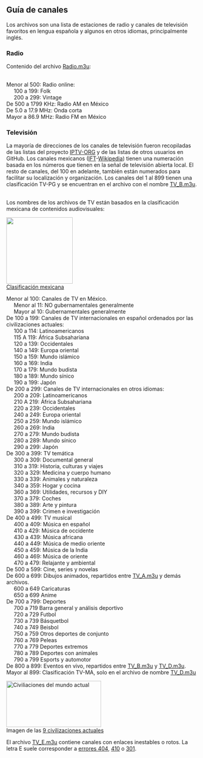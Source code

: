 <h2>Guía de canales</h2>
Los archivos son una lista de estaciones de radio y canales de televisión favoritos en lengua española y algunos en otros idiomas, principalmente inglés.</br>

<h3>Radio</h3>
Contenido del archivo <a href="https://github.com/Juaito/Channels/blob/main/Radio.m3u">Radio.m3u</a>:</br>&nbsp;</br>

Menor al 500: Radio online:</br>
&nbsp;&nbsp;&nbsp;&nbsp;&nbsp;100 a 199: Folk</br>
&nbsp;&nbsp;&nbsp;&nbsp;&nbsp;200 a 299: Vintage</br>
De 500 a 1799 KHz: Radio AM en México</br>
De 5.0 a 17.9 MHz: Onda corta</br>
Mayor a 86.9 MHz: Radio FM en México</br>

<h3>Televisión</h3>
La mayoría de direcciones de los canales de televisión fueron recopiladas de las listas del proyecto <a href="https://iptv-org.github.io">IPTV-ORG</a> y de las listas de otros usuarios en GitHub. Los canales mexicanos (<a href="https://www.ift.org.mx/sites/default/files/contenidogeneral/comunicacion-y-medios/listadocv6ta07102021versionaccesible.pdf">IFT</a>-<a href="https://es.wikipedia.org/wiki/Anexo:Canales_de_televisi%C3%B3n_en_M%C3%A9xico">Wikipedia</a>) tienen una numeración basada en los números que tienen en la señal de televisión abierta local.  El resto de canales, del 100 en adelante, también están numerados para facilitar su localización y organización. Los canales del 1 al 899 tienen una clasificación TV-PG y se encuentran en el archivo con el nombre <a href="https://github.com/Juaito/Channels/blob/main/TV_B.m3u">TV_B.m3u</a>.</br>&nbsp;</br>

Los nombres de los archivos de TV están basados en la clasificación mexicana de contenidos audiovisuales:</br>

<img
  src="https://upload.wikimedia.org/wikipedia/commons/thumb/f/f3/Sistema_Mexicano_de_Equivalencias_de_Clasificaci%C3%B3n_de_Contenidos_de_Videojuegos.svg/782px-Sistema_Mexicano_de_Equivalencias_de_Clasificaci%C3%B3n_de_Contenidos_de_Videojuegos.svg.png"
  alt=""
  width="175"
  height="175" 
/></br>
<a href="https://dgrtc.segob.gob.mx/es/DGRTC/CINEMATOGRAFIA">Clasificación mexicana</a></br>

Menor al 100: Canales de TV en México.</br>
&nbsp;&nbsp;&nbsp;&nbsp;&nbsp;Menor al 11: NO gubernamentales generalmente</br>
&nbsp;&nbsp;&nbsp;&nbsp;&nbsp;Mayor al 10: Gubernamentales generalmente</br>
De 100 a 199: Canales de TV internacionales en español ordenados por las civilizaciones actuales:</br>
&nbsp;&nbsp;&nbsp;&nbsp;&nbsp;100 a 114: Latinoamericanos</br>
&nbsp;&nbsp;&nbsp;&nbsp;&nbsp;115 A 119: África Subsahariana</br>
&nbsp;&nbsp;&nbsp;&nbsp;&nbsp;120 a 139: Occidentales</br>
&nbsp;&nbsp;&nbsp;&nbsp;&nbsp;140 a 149: Europa oriental</br>
&nbsp;&nbsp;&nbsp;&nbsp;&nbsp;150 a 159: Mundo islámico</br>
&nbsp;&nbsp;&nbsp;&nbsp;&nbsp;160 a 169: India</br>
&nbsp;&nbsp;&nbsp;&nbsp;&nbsp;170 a 179: Mundo budista</br>
&nbsp;&nbsp;&nbsp;&nbsp;&nbsp;180 a 189: Mundo sínico</br>
&nbsp;&nbsp;&nbsp;&nbsp;&nbsp;190 a 199: Japón</br>
De 200 a 299: Canales de TV internacionales en otros idiomas:</br>
&nbsp;&nbsp;&nbsp;&nbsp;&nbsp;200 a 209: Latinoamericanos</br>
&nbsp;&nbsp;&nbsp;&nbsp;&nbsp;210 A 219: África Subsahariana</br>
&nbsp;&nbsp;&nbsp;&nbsp;&nbsp;220 a 239: Occidentales</br>
&nbsp;&nbsp;&nbsp;&nbsp;&nbsp;240 a 249: Europa oriental</br>
&nbsp;&nbsp;&nbsp;&nbsp;&nbsp;250 a 259: Mundo islámico</br>
&nbsp;&nbsp;&nbsp;&nbsp;&nbsp;260 a 269: India</br>
&nbsp;&nbsp;&nbsp;&nbsp;&nbsp;270 a 279: Mundo budista</br>
&nbsp;&nbsp;&nbsp;&nbsp;&nbsp;280 a 289: Mundo sínico</br>
&nbsp;&nbsp;&nbsp;&nbsp;&nbsp;290 a 299: Japón</br>
De 300 a 399: TV temática</br>
&nbsp;&nbsp;&nbsp;&nbsp;&nbsp;300 a 309: Documental general</br>
&nbsp;&nbsp;&nbsp;&nbsp;&nbsp;310 a 319: Historia, culturas y viajes</br>
&nbsp;&nbsp;&nbsp;&nbsp;&nbsp;320 a 329: Medicina y cuerpo humano</br>
&nbsp;&nbsp;&nbsp;&nbsp;&nbsp;330 a 339: Animales y naturaleza</br>
&nbsp;&nbsp;&nbsp;&nbsp;&nbsp;340 a 359: Hogar y cocina</br>
&nbsp;&nbsp;&nbsp;&nbsp;&nbsp;360 a 369: Utilidades, recursos y DIY</br>
&nbsp;&nbsp;&nbsp;&nbsp;&nbsp;370 a 379: Coches</br>
&nbsp;&nbsp;&nbsp;&nbsp;&nbsp;380 a 389: Arte y pintura</br>
&nbsp;&nbsp;&nbsp;&nbsp;&nbsp;390 a 399: Crimen e investigación</br>
De 400 a 499: TV musical</br>
&nbsp;&nbsp;&nbsp;&nbsp;&nbsp;400 a 409: Música en español</br>
&nbsp;&nbsp;&nbsp;&nbsp;&nbsp;410 a 429: Música de occidente</br>
&nbsp;&nbsp;&nbsp;&nbsp;&nbsp;430 a 439: Música africana</br>
&nbsp;&nbsp;&nbsp;&nbsp;&nbsp;440 a 449: Música de medio oriente</br>
&nbsp;&nbsp;&nbsp;&nbsp;&nbsp;450 a 459: Música de la India</br>
&nbsp;&nbsp;&nbsp;&nbsp;&nbsp;460 a 469: Música de oriente</br>
&nbsp;&nbsp;&nbsp;&nbsp;&nbsp;470 a 479: Relajante y ambiental</br>
De 500 a 599: Cine, series y novelas</br>
De 600 a 699: Dibujos animados,  repartidos entre <a href="https://github.com/Juaito/Channels/blob/main/TV_A.m3u">TV_A.m3u</a> y demás archivos.</br>
&nbsp;&nbsp;&nbsp;&nbsp;&nbsp;600 a 649 Caricaturas</br>
&nbsp;&nbsp;&nbsp;&nbsp;&nbsp;650 a 699 Anime</br>
De 700 a 799: Deportes</br>
&nbsp;&nbsp;&nbsp;&nbsp;&nbsp;700 a 719 Barra general y análisis deportivo</br>
&nbsp;&nbsp;&nbsp;&nbsp;&nbsp;720 a 729 Futbol</br>
&nbsp;&nbsp;&nbsp;&nbsp;&nbsp;730 a 739 Básquetbol</br>
&nbsp;&nbsp;&nbsp;&nbsp;&nbsp;740 a 749 Beisbol</br>
&nbsp;&nbsp;&nbsp;&nbsp;&nbsp;750 a 759 Otros deportes de conjunto</br>
&nbsp;&nbsp;&nbsp;&nbsp;&nbsp;760 a 769 Peleas</br>
&nbsp;&nbsp;&nbsp;&nbsp;&nbsp;770 a 779 Deportes extremos</br>
&nbsp;&nbsp;&nbsp;&nbsp;&nbsp;780 a 789 Deportes con animales</br>
&nbsp;&nbsp;&nbsp;&nbsp;&nbsp;790 a 799 Esports y automotor</br>
De 800 a 899: Eventos en vivo, repartidos entre <a href="https://github.com/Juaito/Channels/blob/main/TV_B.m3u">TV_B.m3u</a> y <a href="https://github.com/Juaito/Channels/blob/main/TV_D.m3u">TV_D.m3u</a>.</br>
Mayor al 899: Clasificación TV-MA, solo en el archivo de nombre <a href="https://github.com/Juaito/Channels/blob/main/TV_D.m3u">TV_D.m3u</a></br>

<img src="https://upload.wikimedia.org/wikipedia/commons/d/df/Clash_of_Civilizations_world_map_final.png"
  alt="Civiliaciones del mundo actual"
  width="250"
  height="122" 
/></br>
Imagen de las <a href="https://es.wikipedia.org/wiki/Choque_de_civilizaciones">9 civilizaciones actuales</a>

El archivo [TV_E.m3u](https://github.com/Juaito/Channels/blob/main/TV_E.m3u) contiene canales con enlaces inestables o rotos.  La letra E suele corresponder a [errores 404](https://es.wikipedia.org/wiki/HTTP_404), [410](https://es.wikipedia.org/wiki/HTTP_410) o [301](https://es.wikipedia.org/wiki/HTTP_301).</br>
